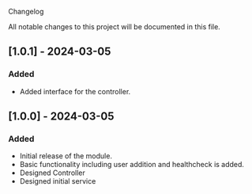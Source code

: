 Changelog

All notable changes to this project will be documented in this file.

## [1.0.1] - 2024-03-05
### Added
- Added interface for the controller.

## [1.0.0] - 2024-03-05
### Added
- Initial release of the module.
- Basic functionality including user addition and healthcheck is added.
- Designed Controller
- Designed initial service

[//]: # (Sample for changed and fixed)

[//]: # (### Changed)

[//]: # (- Refactored codebase for improved readability and maintainability.)

[//]: # (- Updated UI elements for better user experience.)

[//]: # (- Optimized database queries for faster performance.)

[//]: # (- Improved error handling and logging mechanisms.)

[//]: # ()
[//]: # (### Fixed)

[//]: # (- Resolved issue with user authentication failing under specific conditions.)

[//]: # (- Fixed bug causing incorrect data to be displayed on the dashboard.)

[//]: # (- Addressed security vulnerabilities identified in the codebase.)